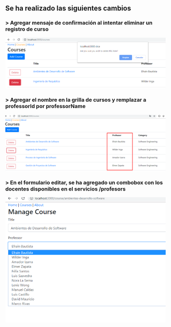 
## Se ha realizado las siguientes cambios

### > Agregar mensaje de confirmación al intentar eliminar un registro de curso
  ![File Upload](https://github.com/rclaros/react-flux/blob/master/Item_1.png)
### > Agregar el nombre en la grilla de cursos y remplazar a professorId por professorName
 ![File Upload](https://github.com/rclaros/react-flux/blob/master/Item_2.png)
### > En el formulario editar, se ha agregado un combobox con los docentes disponibles en el servicios /profesors
 ![File Upload](https://github.com/rclaros/react-flux/blob/master/Item_3.png)

